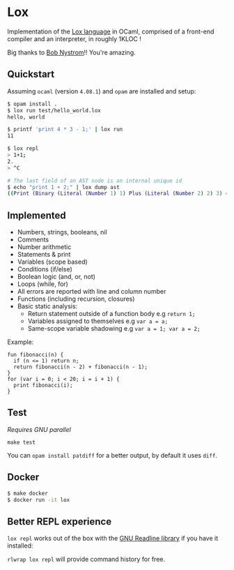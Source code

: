 # Lox

Implementation of the [Lox language](http://www.craftinginterpreters.com/) in
OCaml, comprised of a front-end compiler and an interpreter, in roughly 1KLOC !

Big thanks to [Bob Nystrom](https://github.com/munificent)!! You're amazing.

## Quickstart

Assuming `ocaml` (version `4.08.1`) and `opam` are installed and setup:

```sh
$ opam install .
$ lox run test/hello_world.lox
hello, world

$ printf 'print 4 * 3 - 1;' | lox run
11

$ lox repl
> 1+1;
2.
> ^C

# The last field of an AST node is an internal unique id
$ echo "print 1 + 2;" | lox dump ast
((Print (Binary (Literal (Number 1) 1) Plus (Literal (Number 2) 2) 3) 4))

```

## Implemented

- Numbers, strings, booleans, nil
- Comments
- Number arithmetic
- Statements & print
- Variables (scope based)
- Conditions (if/else)
- Boolean logic (and, or, not)
- Loops (while, for)
- All errors are reported with line and column number
- Functions (including recursion, closures)
- Basic static analysis:
  * Return statement outside of a function body e.g `return 1;`
  * Variables assigned to themselves e.g `var a = a;`
  * Same-scope variable shadowing e.g `var a = 1; var a = 2;`

Example:

```
fun fibonacci(n) {
  if (n <= 1) return n;
  return fibonacci(n - 2) + fibonacci(n - 1);
}
for (var i = 0; i < 20; i = i + 1) {
  print fibonacci(i);
}
```

## Test

*Requires GNU parallel*

`make test`

You can `opam install patdiff` for a better output, by default it uses `diff`.


## Docker

```sh
$ make docker
$ docker run -it lox
```

## Better REPL experience

`lox repl` works out of the box with the [GNU Readline library](https://tiswww.cwru.edu/php/chet/readline/rltop.html) if you have it installed:

`rlwrap lox repl` will provide command history for free.
